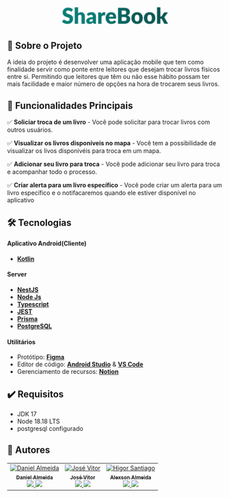 <h1 align="center">
  <img width="250px" title="Logo goorg" alt="Logo ShareBook" src="/logo.svg">
</h1>

## 🎯 Sobre o Projeto
 A ideia do projeto é desenvolver uma aplicação mobile que tem como finalidade servir como ponte entre leitores que desejam trocar livros físicos entre si. Permitindo que leitores que têm ou não esse hábito possam ter mais facilidade e maior número de opções na hora de trocarem seus livros. 

## 🚀 Funcionalidades Principais
✅ **Soliciar troca de um livro** - Você pode solicitar para trocar livros com outros usuários.
</br>

✅ **Visualizar os livros disponiveis no mapa** - Você tem a possibilidade de visualizar os livos disponivéis para troca em um mapa.
</br>

✅ **Adicionar seu livro para troca** - Você pode adicionar seu livro para troca e acompanhar todo o processo.
</br>

✅ **Criar alerta para um livro específico** - Você pode criar um alerta para um livro específico e o notifacaremos quando ele estiver disponível no aplicativo

## 🛠 Tecnologias
#### Aplicativo Android(Cliente)
- [**Kotlin**](https://kotlinlang.org/)

#### Server
- [**NestJS**](https://nestjs.com/)
- [**Node Js**](https://nodejs.org/en)
- [**Typescript**](https://www.typescriptlang.org/)
- [**JEST**](https://jestjs.io/pt-BR/)
- [**Prisma**](https://www.prisma.io/)
- [**PostgreSQL**](https://www.postgresql.org)

#### Utilitários
- Protótipo: [**Figma**](https://www.figma.com/file/Gvz9lZVWX845bpMhtfgkvu/ShareBook?type=design&node-id=160%3A165&mode=design&t=kwUU5whODF1PjM9l-1)
- Editor de código: [**Android Studio**](https://developer.android.com/studio) & [**VS Code**](https://code.visualstudio.com)
- Gerenciamento de recursos: [**Notion**](https://www.notion.so)

## ✔️ Requisitos
 - JDK 17
 - Node 18.18 LTS
 - postgresql configurado

## 📸 Autores
<table>
  <tr>
    <td align="center"><a href="https://github.com/danielft2"><img src="https://avatars.githubusercontent.com/u/73781042?v=4" width="100px;" alt="Daniel Almeida"/><br /><sub><b>Daniel Almeida</b></sub></a><br /><a href="https://github.com/danielft2" title="FrontEnd">
      <div style="displa: 'flex'; align-item: 'center'; gap: '8px' "> 
            <img src="https://download.logo.wine/logo/Kotlin_(programming_language)/Kotlin_(programming_language)-Logo.wine.png" width="30px" />
            <img src="https://upload.wikimedia.org/wikipedia/commons/a/ad/Figma-1-logo.png" width="20px" />
      </div>
    </a></td>
     <td align="center"><a href="https://github.com/JoseVitorNobre"><img src="https://avatars.githubusercontent.com/u/62249331?v=4" width="100px;" alt="José Vitor"/><br /><sub><b>José Vitor</b></sub></a><br /><a href="https://github.com/JoseVitorNobre" title="BackEnd">
        <div style="displa: 'flex'; align-item: 'center'; gap: '8px' "> 
            <img src="https://download.logo.wine/logo/Kotlin_(programming_language)/Kotlin_(programming_language)-Logo.wine.png" width="30px" />
            <img src="https://seeklogo.com/images/N/nestjs-logo-09342F76C0-seeklogo.com.png" width="20px"/>
        </div>
     </a></td>
     <td align="center"><a href="https://github.com/alexsonalmeida"><img src="https://avatars.githubusercontent.com/u/101877352?v=4" width="100px;" alt="Higor Santiago"/><br /><sub><b>Alexson Almeida</b></sub></a><br /><a href="https://github.com/alexsonalmeida" title="FrontEnd">
        <div style="displa: 'flex'; align-item: 'center'; gap: '8px' "> 
            <img src="https://download.logo.wine/logo/Kotlin_(programming_language)/Kotlin_(programming_language)-Logo.wine.png" width="30px" />
            <img src="https://seeklogo.com/images/N/nestjs-logo-09342F76C0-seeklogo.com.png" width="20px"/>
        </div>
     </a></td>
  </tr>
</table>


